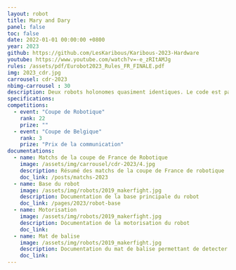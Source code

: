 ```yaml
---
layout: robot
title: Mary and Dary
panel: false
toc: false
date: 2022-01-01 00:00:00 +0800
year: 2023
github: https://github.com/LesKaribous/Karibous-2023-Hardware
youtube: https://www.youtube.com/watch?v=-e_zRItAMJg
rules: /assets/pdf/Eurobot2023_Rules_FR_FINALE.pdf
img: 2023_cdr.jpg
carrousel: cdr-2023
nbimg-carrousel : 30
description: Deux robots holonomes quasiment identiques. Le code est partagé entre les deux robots ainsi que l'ensemble de l'architecture software et materiel.
specifications: 
competitions:
  - event: "Coupe de Robotique"
    rank: 22
    prize: ""
  - event: "Coupe de Belgique"
    rank: 3
    prize: "Prix de la communication"
documentations:
  - name: Matchs de la coupe de France de Robotique
    image: /assets/img/carrousel/cdr-2023/4.jpg
    description: Résumé des matchs de la coupe de France de robotique
    doc_link: /posts/matchs-2023
  - name: Base du robot
    image: /assets/img/robots/2019_makerfight.jpg
    description: Documentation de la base principale du robot
    doc_link: /pages/2023/robot-base
  - name: Motorisation
    image: /assets/img/robots/2019_makerfight.jpg
    description: Documentation de la motorisation du robot
    doc_link: 
  - name: Mat de balise
    image: /assets/img/robots/2019_makerfight.jpg
    description: Documentation du mat de balise permettant de detecter l'adversaire
    doc_link: 
---
```



